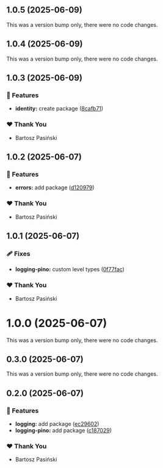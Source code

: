 ## 1.0.5 (2025-06-09)

This was a version bump only, there were no code changes.

## 1.0.4 (2025-06-09)

This was a version bump only, there were no code changes.

## 1.0.3 (2025-06-09)

### 🚀 Features

- **identity:** create package ([8cafb71](https://github.com/CodeNet-pl/NodeJS/commit/8cafb71))

### ❤️ Thank You

- Bartosz Pasiński

## 1.0.2 (2025-06-07)

### 🚀 Features

- **errors:** add package ([d120979](https://github.com/CodeNet-pl/NodeJS/commit/d120979))

### ❤️ Thank You

- Bartosz Pasiński

## 1.0.1 (2025-06-07)

### 🩹 Fixes

- **logging-pino:** custom level types ([0f77fac](https://github.com/CodeNet-pl/NodeJS/commit/0f77fac))

### ❤️ Thank You

- Bartosz Pasiński

# 1.0.0 (2025-06-07)

This was a version bump only, there were no code changes.

## 0.3.0 (2025-06-07)

This was a version bump only, there were no code changes.

## 0.2.0 (2025-06-07)

### 🚀 Features

- **logging:** add package ([ec29602](https://github.com/CodeNet-pl/NodeJS/commit/ec29602))
- **logging-pino:** add package ([c187029](https://github.com/CodeNet-pl/NodeJS/commit/c187029))

### ❤️ Thank You

- Bartosz Pasiński